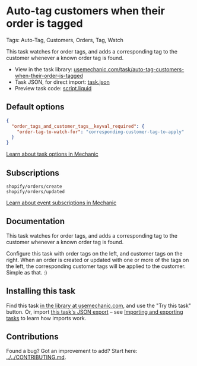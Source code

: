 # Auto-tag customers when their order is tagged

Tags: Auto-Tag, Customers, Orders, Tag, Watch

This task watches for order tags, and adds a corresponding tag to the customer whenever a known order tag is found.

* View in the task library: [usemechanic.com/task/auto-tag-customers-when-their-order-is-tagged](https://usemechanic.com/task/auto-tag-customers-when-their-order-is-tagged)
* Task JSON, for direct import: [task.json](../../tasks/auto-tag-customers-when-their-order-is-tagged.json)
* Preview task code: [script.liquid](./script.liquid)

## Default options

```json
{
  "order_tags_and_customer_tags__keyval_required": {
    "order-tag-to-watch-for": "corresponding-customer-tag-to-apply"
  }
}
```

[Learn about task options in Mechanic](https://docs.usemechanic.com/article/471-task-options)

## Subscriptions

```liquid
shopify/orders/create
shopify/orders/updated
```

[Learn about event subscriptions in Mechanic](https://docs.usemechanic.com/article/408-subscriptions)

## Documentation

This task watches for order tags, and adds a corresponding tag to the customer whenever a known order tag is found.

Configure this task with order tags on the left, and customer tags on the right. When an order is created or updated with one or more of the tags on the left, the corresponding customer tags will be applied to the customer. Simple as that. :)

## Installing this task

Find this task [in the library at usemechanic.com](https://usemechanic.com/task/auto-tag-customers-when-their-order-is-tagged), and use the "Try this task" button. Or, import [this task's JSON export](../../tasks/auto-tag-customers-when-their-order-is-tagged.json) – see [Importing and exporting tasks](https://docs.usemechanic.com/article/505-importing-and-exporting-tasks) to learn how imports work.

## Contributions

Found a bug? Got an improvement to add? Start here: [../../CONTRIBUTING.md](../../CONTRIBUTING.md).
